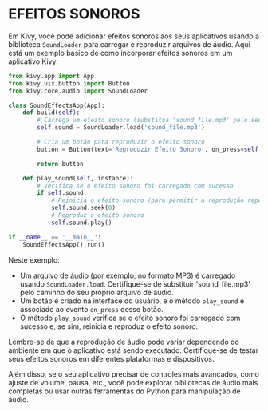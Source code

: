 # EFEITOS SONOROS
Em Kivy, você pode adicionar efeitos sonoros aos seus aplicativos usando a biblioteca `SoundLoader` para carregar e reproduzir arquivos de áudio. Aqui está um exemplo básico de como incorporar efeitos sonoros em um aplicativo Kivy:

```python
from kivy.app import App
from kivy.uix.button import Button
from kivy.core.audio import SoundLoader

class SoundEffectsApp(App):
    def build(self):
        # Carrega um efeito sonoro (substitua 'sound_file.mp3' pelo seu próprio arquivo de áudio)
        self.sound = SoundLoader.load('sound_file.mp3')

        # Cria um botão para reproduzir o efeito sonoro
        button = Button(text='Reproduzir Efeito Sonoro', on_press=self.play_sound)

        return button

    def play_sound(self, instance):
        # Verifica se o efeito sonoro foi carregado com sucesso
        if self.sound:
            # Reinicia o efeito sonoro (para permitir a reprodução repetida)
            self.sound.seek(0)
            # Reproduz o efeito sonoro
            self.sound.play()

if __name__ == '__main__':
    SoundEffectsApp().run()
```

Neste exemplo:

- Um arquivo de áudio (por exemplo, no formato MP3) é carregado usando `SoundLoader.load`. Certifique-se de substituir 'sound_file.mp3' pelo caminho do seu próprio arquivo de áudio.
- Um botão é criado na interface do usuário, e o método `play_sound` é associado ao evento `on_press` desse botão.
- O método `play_sound` verifica se o efeito sonoro foi carregado com sucesso e, se sim, reinicia e reproduz o efeito sonoro.

Lembre-se de que a reprodução de áudio pode variar dependendo do ambiente em que o aplicativo está sendo executado. Certifique-se de testar seus efeitos sonoros em diferentes plataformas e dispositivos.

Além disso, se o seu aplicativo precisar de controles mais avançados, como ajuste de volume, pausa, etc., você pode explorar bibliotecas de áudio mais completas ou usar outras ferramentas do Python para manipulação de áudio.